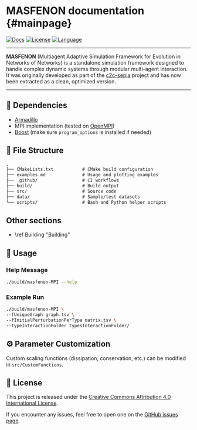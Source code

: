 MASFENON documentation                         {#mainpage}
============
[![Docs](https://img.shields.io/badge/docs-latest-blue.svg)](https://josura.github.io/MASFENON/)
[![License](https://img.shields.io/badge/license-CC%20BY%204.0-lightgrey.svg)](http://creativecommons.org/licenses/by/4.0/)
[![Language](https://img.shields.io/github/languages/top/josura/MASFENON)](https://github.com/search?q=repo%3Ajosura%2FMASFENON++language%3AC%2B%2B&type=code)

---

**MASFENON** (Multiagent Adaptive Simulation Framework for Evolution in Networks of Networks) is a standalone
simulation framework designed to handle complex dynamic systems through modular multi-agent interaction.
It was originally developed as part of the [c2c-sepia](https://github.com/josura/c2c-sepia) project and has now been extracted as a clean, optimized version.

---

## 🔧 Dependencies
- [Armadillo](https://arma.sourceforge.net/)
- MPI implementation (tested on [OpenMPI](https://www.open-mpi.org))
- [Boost](https://www.boost.org/) (make sure `program_options` is installed if needed)

## 📁 File Structure
```txt
.
├── CMakeLists.txt           # CMake build configuration
├── examples.md              # Usage and plotting examples
├── .github/                 # CI workflows
├── build/                   # Build output
├── src/                     # Source code
├── data/                    # Sample/test datasets
└── scripts/                 # Bash and Python helper scripts
```

## Other sections
- \ref Building "Building"

## 🧪 Usage
### Help Message
```bash
./build/masfenon-MPI --help
```

### Example Run
```bash
./build/masfenon-MPI \
--fUniqueGraph graph.tsv \
--fInitialPerturbationPerType matrix.tsv \
--typeInteractionFolder typesInteractionFolder/
```

## ⚙️ Parameter Customization
Custom scaling functions (dissipation, conservation, etc.) can be modified in `src/CustomFunctions`.

 
## 📄 License
This project is released under the [Creative Commons Attribution 4.0 International License](http://creativecommons.org/licenses/by/4.0/).

If you encounter any issues, feel free to open one on the [GitHub issues page](https://github.com/josura/MASFENON/issues).